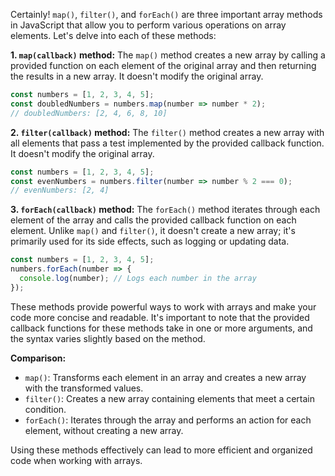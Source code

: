 Certainly! `map()`, `filter()`, and `forEach()` are three important array methods in JavaScript that allow you to perform various operations on array elements. Let's delve into each of these methods:

**1. `map(callback)` method:**
The `map()` method creates a new array by calling a provided function on each element of the original array and then returning the results in a new array. It doesn't modify the original array.

```javascript
const numbers = [1, 2, 3, 4, 5];
const doubledNumbers = numbers.map(number => number * 2);
// doubledNumbers: [2, 4, 6, 8, 10]
```

**2. `filter(callback)` method:**
The `filter()` method creates a new array with all elements that pass a test implemented by the provided callback function. It doesn't modify the original array.

```javascript
const numbers = [1, 2, 3, 4, 5];
const evenNumbers = numbers.filter(number => number % 2 === 0);
// evenNumbers: [2, 4]
```

**3. `forEach(callback)` method:**
The `forEach()` method iterates through each element of the array and calls the provided callback function on each element. Unlike `map()` and `filter()`, it doesn't create a new array; it's primarily used for its side effects, such as logging or updating data.

```javascript
const numbers = [1, 2, 3, 4, 5];
numbers.forEach(number => {
  console.log(number); // Logs each number in the array
});
```

These methods provide powerful ways to work with arrays and make your code more concise and readable. It's important to note that the provided callback functions for these methods take in one or more arguments, and the syntax varies slightly based on the method.

**Comparison:**
- `map()`: Transforms each element in an array and creates a new array with the transformed values.
- `filter()`: Creates a new array containing elements that meet a certain condition.
- `forEach()`: Iterates through the array and performs an action for each element, without creating a new array.

Using these methods effectively can lead to more efficient and organized code when working with arrays.